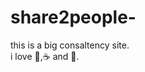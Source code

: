 share2people-
=============

this is a big consaltency site.<br>
i love :pizza:,:coffee: and :dancer:.
